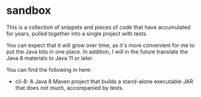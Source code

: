 # sandbox

This is a collection of snippets and pieces of code that have accumulated for years, pulled together into a single project with tests.

You can expect that it will grow over time, as it's more convenient for me to put the Java bits in one place. In addition, I will in
the future translate the Java 8 materials to Java 11 or later.

You can find the following in here:

  - cli-8: A Java 8 Maven project that builds a stand-alone executable JAR that does not much, accompanied by tests.
